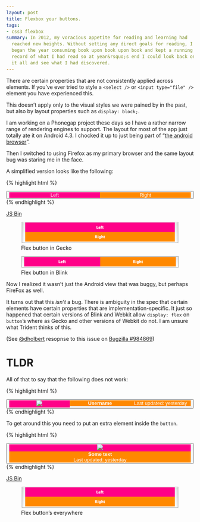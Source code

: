 ```yaml
---
layout: post
title: Flexbox your buttons.
tags:
- css3 flexbox
summary: In 2012, my voracious appetite for reading and learning had
  reached new heights. Without setting any direct goals for reading, I
  began the year consuming book upon book upon book and kept a running
  record of what I had read so at year&rsquo;s end I could look back on
  it all and see what I had discovered.
---
```


There are certain properties that are not consistently applied across
elements. If you’ve ever tried to style a `<select />` or `<input type="file"
/>` element you have experienced this.

This doesn’t apply only to the visual styles we were pained by in the past, but
also by layout properties such as `display: block;`.

I am working on a Phonegap project these days so I have a rather narrow range of
rendering engines to support. The layout for most of the app just totally ate it
on Android 4.3. I chocked it up to just being part of “[the android
browser](http://slides.com/html5test/the-android-browser#/)”.

Then I switched to using Firefox as my primary browser and the same layout bug
was staring me in the face.

A simplified version looks like the following:

{% highlight html %}
<style>
button {
  display: flex;
  width: 100%;
}

button div {
  flex: 1;
  color: #fff;
  background: #ff8800;
}
button div:first-child {
  background: #ff0088;
}
</style>

<button>
  <div>Left</div>
  <div>Right</div>
</button>
{% endhighlight %}

[JS Bin](http://jsbin.com/jutafira/2/embed)

<figure>
  <img src="/assets/2014-07-28-flexbox-buttons/flex-button-in-gecko.png">
  <figcaption>Flex button in Gecko</figcaption>
</figure>
<figure>
  <img src="/assets/2014-07-28-flexbox-buttons/flex-button-in-blink.png">
  <figcaption>Flex button in Blink</figcaption>
</figure>

Now I realized it wasn’t just the Android view that was buggy, but perhaps
FireFox as well.

It turns out that this *isn’t* a bug. There is ambiguity in the spec that certain
elements have certain properties that are implementation-specific. It just so
happened that certain versions of Blink and Webkit allow `display: flex` on
`button`’s where as Gecko and other versions of Webkit do not. I am unsure what
Trident thinks of this.

(See [@dholbert](https://twitter.com/CodingExon) resopnse to this issue on
[Bugzilla #984869](https://bugzilla.mozilla.org/show_bug.cgi?id=984869#c2))

# TLDR

All of that to say that the following does not work:

{% highlight html %}
<div class="list-of-actionable-things">
  <button class="flex">
    <div class="flex-1"><img src="/an/avatar/" /></div>
    <div class="flex-2"><strong>Username</strong></div>
    <div class="flex-2"><span>Last updated: yesterday</span></div>
  </button>
  <!-- ... -->
</div>
{% endhighlight %}

To get around this you need to put an extra element inside the `button`. 

{% highlight html %}
<div class="list-of-actionable-things">
  <button>
    <div class="flex">
      <div class="flex-1"><img src="/an/avatar/" /></div>
      <div class="flex-2"><strong>Some text</strong></div>
      <div class="flex-2"><span>Last updated: yesterday</span></div>
    </div>
  </button>
  <!-- ... -->
</div>
{% endhighlight %}

[JS Bin](http://jsbin.com/jutafira/3/embed)

<figure>
  <img src="/assets/2014-07-28-flexbox-buttons/flex-button-in-gecko.png">
  <figcaption>Flex button’s everywhere</figcaption>
</figure>

